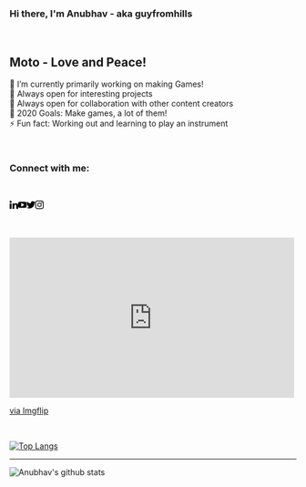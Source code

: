 ### Hi there, I'm Anubhav - aka guyfromhills 
<br/>

## Moto - Love and Peace! <br/>
🔭 I’m currently primarily working on making Games!<br/>
🌱 Always open for interesting projects <br/>
👯 Always open for collaboration with other content creators <br/>
🥅 2020 Goals: Make games, a lot of them! <br/>
⚡ Fun fact: Working out and learning to play an instrument <br/>
 
 <br/>
 
### Connect with me:
<br/>

[<img align="left" width="15px" src="/images/linkedin-logo.png"/>][Linkedin] [<img align="left" width="15 px" src="/images/youtube-logo.png"/>][Youtube] [<img align="left" width="15px" src="/images/twitter-black-shape.png"/>][Twitter] [<img align="left" width="15px" src="/images/instagram-logo.png"/>][Instagram]<br/>
<br/> 
<br/>
<div style="width:500px;max-width:100%;"><div style="height:0;padding-bottom:56.2%;position:relative;"><iframe width="500" height="281" style="position:absolute;top:0;left:0;width:100%;height:100%;" frameBorder="0" align="right" src="https://imgflip.com/embed/4agda0"></iframe></div><p><a href="https://imgflip.com/gif/4agda0">via Imgflip</a></p></div>
<br/>


[![Top Langs](https://github-readme-stats.vercel.app/api/top-langs/?username=guyfromhills&layout=compact)](https://github.com/anuraghazra/github-readme-stats)


---
![Anubhav's github stats](https://github-readme-stats.vercel.app/api?username=guyfromhills&show_icons=true&theme=dracula)

<br/>
<br/>


[Linkedin]:https://www.linkedin.com/in/guyfromhills/ 
[Youtube]:https://www.youtube.com/channel/UCY9wK6W6rzvGNxidxC7Tgiw?view_as=subscriber
[Twitter]:https://twitter.com/guyfromhills
[Instagram]:https://www.instagram.com/guyfromhills/?hl=en



